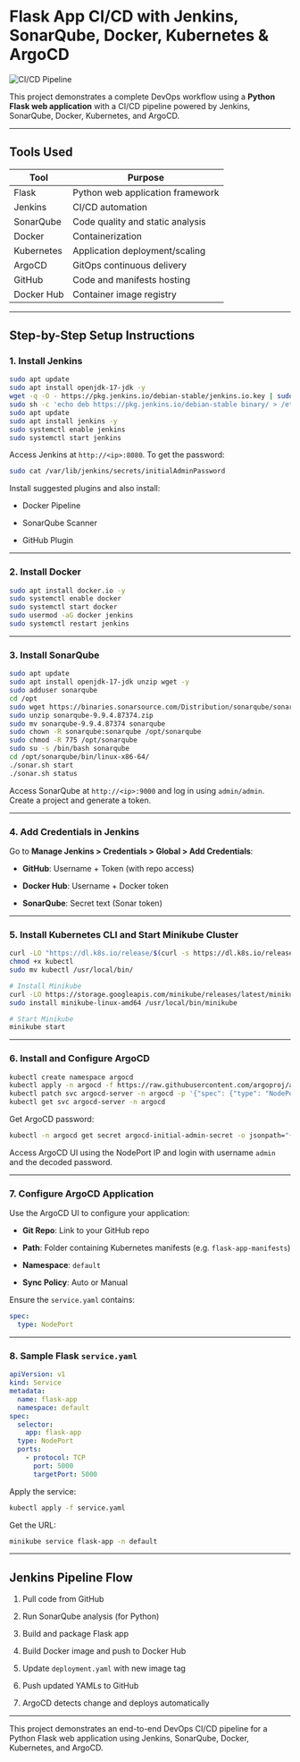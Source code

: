 # Flask App CI/CD with Jenkins, SonarQube, Docker, Kubernetes & ArgoCD

![CI/CD Pipeline](https://github.com/user-attachments/assets/ad08378e-3702-43b3-9dad-691835d9bc35)


This project demonstrates a complete DevOps workflow using a **Python Flask web application** with a CI/CD pipeline powered by Jenkins, SonarQube, Docker, Kubernetes, and ArgoCD.

---

## Tools Used

| Tool | Purpose |
| --- | --- |
| Flask | Python web application framework |
| Jenkins | CI/CD automation |
| SonarQube | Code quality and static analysis |
| Docker | Containerization |
| Kubernetes | Application deployment/scaling |
| ArgoCD | GitOps continuous delivery |
| GitHub | Code and manifests hosting |
| Docker Hub | Container image registry |

---

## Step-by-Step Setup Instructions

### 1\. Install Jenkins

```bash
sudo apt update
sudo apt install openjdk-17-jdk -y
wget -q -O - https://pkg.jenkins.io/debian-stable/jenkins.io.key | sudo apt-key add -
sudo sh -c 'echo deb https://pkg.jenkins.io/debian-stable binary/ > /etc/apt/sources.list.d/jenkins.list'
sudo apt update
sudo apt install jenkins -y
sudo systemctl enable jenkins
sudo systemctl start jenkins
```

Access Jenkins at `http://<ip>:8080`. To get the password:

```bash
sudo cat /var/lib/jenkins/secrets/initialAdminPassword
```

Install suggested plugins and also install:

* Docker Pipeline
    
* SonarQube Scanner
    
* GitHub Plugin
    

---

### 2\. Install Docker

```bash
sudo apt install docker.io -y
sudo systemctl enable docker
sudo systemctl start docker
sudo usermod -aG docker jenkins
sudo systemctl restart jenkins
```

---

### 3\. Install SonarQube

```bash
sudo apt update
sudo apt install openjdk-17-jdk unzip wget -y
sudo adduser sonarqube
cd /opt
sudo wget https://binaries.sonarsource.com/Distribution/sonarqube/sonarqube-9.9.4.87374.zip
sudo unzip sonarqube-9.9.4.87374.zip
sudo mv sonarqube-9.9.4.87374 sonarqube
sudo chown -R sonarqube:sonarqube /opt/sonarqube
sudo chmod -R 775 /opt/sonarqube
sudo su -s /bin/bash sonarqube
cd /opt/sonarqube/bin/linux-x86-64/
./sonar.sh start
./sonar.sh status
```

Access SonarQube at `http://<ip>:9000` and log in using `admin/admin`. Create a project and generate a token.

---

### 4\. Add Credentials in Jenkins

Go to **Manage Jenkins &gt; Credentials &gt; Global &gt; Add Credentials**:

* **GitHub**: Username + Token (with repo access)
    
* **Docker Hub**: Username + Docker token
    
* **SonarQube**: Secret text (Sonar token)
    

---

### 5\. Install Kubernetes CLI and Start Minikube Cluster

```bash
curl -LO "https://dl.k8s.io/release/$(curl -s https://dl.k8s.io/release/stable.txt)/bin/linux/amd64/kubectl"
chmod +x kubectl
sudo mv kubectl /usr/local/bin/

# Install Minikube
curl -LO https://storage.googleapis.com/minikube/releases/latest/minikube-linux-amd64
sudo install minikube-linux-amd64 /usr/local/bin/minikube

# Start Minikube
minikube start
```

---

### 6\. Install and Configure ArgoCD

```bash
kubectl create namespace argocd
kubectl apply -n argocd -f https://raw.githubusercontent.com/argoproj/argo-cd/stable/manifests/install.yaml
kubectl patch svc argocd-server -n argocd -p '{"spec": {"type": "NodePort"}}'
kubectl get svc argocd-server -n argocd
```

Get ArgoCD password:

```bash
kubectl -n argocd get secret argocd-initial-admin-secret -o jsonpath="{.data.password}" | base64 --decode
```

Access ArgoCD UI using the NodePort IP and login with username `admin` and the decoded password.

---

### 7\. Configure ArgoCD Application

Use the ArgoCD UI to configure your application:

* **Git Repo**: Link to your GitHub repo
    
* **Path**: Folder containing Kubernetes manifests (e.g. `flask-app-manifests`)
    
* **Namespace**: `default`
    
* **Sync Policy**: Auto or Manual
    

Ensure the `service.yaml` contains:

```yaml
spec:
  type: NodePort
```

---

### 8\. Sample Flask `service.yaml`

```yaml
apiVersion: v1
kind: Service
metadata:
  name: flask-app
  namespace: default
spec:
  selector:
    app: flask-app
  type: NodePort
  ports:
    - protocol: TCP
      port: 5000
      targetPort: 5000
```

Apply the service:

```bash
kubectl apply -f service.yaml
```

Get the URL:

```bash
minikube service flask-app -n default
```

---

## Jenkins Pipeline Flow

1. Pull code from GitHub
    
2. Run SonarQube analysis (for Python)
    
3. Build and package Flask app
    
4. Build Docker image and push to Docker Hub
    
5. Update `deployment.yaml` with new image tag
    
6. Push updated YAMLs to GitHub
    
7. ArgoCD detects change and deploys automatically
    

---

This project demonstrates an end-to-end DevOps CI/CD pipeline for a Python Flask web application using Jenkins, SonarQube, Docker, Kubernetes, and ArgoCD.